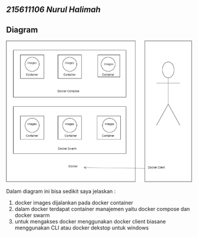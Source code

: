 ## _215611106 Nurul Halimah_

## Diagram

![5](image/img5.jpg)

Dalam diagram ini bisa sedikit saya jelaskan :

1. docker images dijalankan pada docker container
2. dalam docker terdapat container manajemen yaitu docker compose dan docker swarm
3. untuk mengakses docker menggunakan docker client biasane menggunakan CLI atau docker dekstop untuk windows
